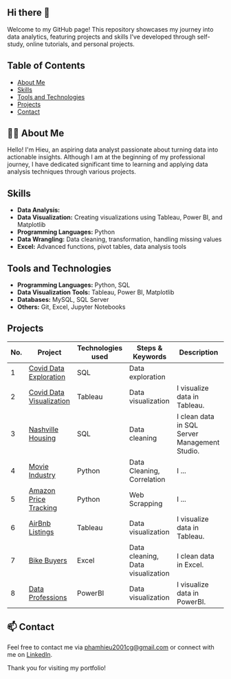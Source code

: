 ## Hi there 👋

Welcome to my GitHub page! This repository showcases my journey into data analytics, featuring projects and skills I've developed through self-study, online tutorials, and personal projects.

## Table of Contents
- [About Me](#about-me)
- [Skills](#skills)
- [Tools and Technologies](#tools-and-technologies)
- [Projects](#projects)
- [Contact](#contact)

## 👨‍💻 About Me

Hello! I'm Hieu, an aspiring data analyst passionate about turning data into actionable insights. Although I am at the beginning of my professional journey, I have dedicated significant time to learning and applying data analysis techniques through various projects.

## Skills

- **Data Analysis:** 
- **Data Visualization:** Creating visualizations using Tableau, Power BI, and Matplotlib
- **Programming Languages:** Python
- **Data Wrangling:** Data cleaning, transformation, handling missing values
- **Excel:** Advanced functions, pivot tables, data analysis tools

## Tools and Technologies

- **Programming Languages:** Python, SQL
- **Data Visualization Tools:** Tableau, Power BI, Matplotlib
- **Databases:** MySQL, SQL Server
- **Others:** Git, Excel, Jupyter Notebooks

## Projects

| No. | Project | Technologies used | Steps & Keywords | Description |
| --- | ------- | ----- | ---------------- | ----------- |
| 1 | [Covid Data Exploration](https://github.com/PhamTrungHieu2001/Covid) | SQL | Data exploration |  |
| 2 | [Covid Data Visualization](https://github.com/PhamTrungHieu2001/Covid-Deaths-and-Infection-Rate) | Tableau | Data visualization | I visualize data in Tableau. |
| 3 | [Nashville Housing](https://github.com/PhamTrungHieu2001/Nashville-Housing) | SQL | Data cleaning | I clean data in SQL Server Management Studio. |
| 4 | [Movie Industry](https://github.com/PhamTrungHieu2001/Movie-Industry) | Python | Data Cleaning, Correlation | I ... |
| 5 | [Amazon Price Tracking](https://github.com/PhamTrungHieu2001/Amazon-Daily-Price) | Python | Web Scrapping | I ... |
| 6 | [AirBnb Listings](https://github.com/PhamTrungHieu2001/AirBnb-Listings) | Tableau | Data visualization  | I visualize data in Tableau. |
| 7 | [Bike Buyers](https://github.com/PhamTrungHieu2001/Bike-Buyers) | Excel | Data cleaning, Data visualization  | I clean data in Excel. |
| 8 | [Data Professions](https://github.com/PhamTrungHieu2001/Data-Professions) | PowerBI | Data visualization  | I visualize data in PowerBI. |

## 📫 Contact

Feel free to contact me via phamhieu2001cg@gmail.com or connect with me on [LinkedIn](https://www.linkedin.com/in/trung-hieu-pham-3b18b81a5/).

Thank you for visiting my portfolio!

